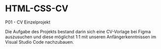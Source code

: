 # HTML-CSS-CV

P01 - CV
Einzelprojekt

Die Aufgabe des Projekts bestand darin sich eine CV-Vorlage bei Figma auszusuchen und diese möglichst 1:1 mit unseren Anfängerkenntnissen im Visual Studio Code nachzubauen.